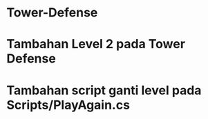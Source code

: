 # Tower-Defense

# Tambahan Level 2 pada Tower Defense
# Tambahan script ganti level pada Scripts/PlayAgain.cs